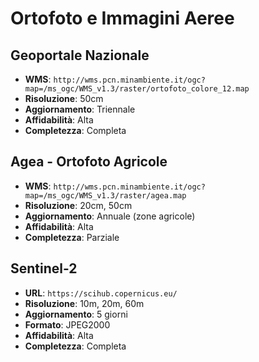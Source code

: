 # Ortofoto e Immagini Aeree

## Geoportale Nazionale
- **WMS**: `http://wms.pcn.minambiente.it/ogc?map=/ms_ogc/WMS_v1.3/raster/ortofoto_colore_12.map`
- **Risoluzione**: 50cm
- **Aggiornamento**: Triennale
- **Affidabilità**: Alta
- **Completezza**: Completa

## Agea - Ortofoto Agricole
- **WMS**: `http://wms.pcn.minambiente.it/ogc?map=/ms_ogc/WMS_v1.3/raster/agea.map`
- **Risoluzione**: 20cm, 50cm
- **Aggiornamento**: Annuale (zone agricole)
- **Affidabilità**: Alta
- **Completezza**: Parziale

## Sentinel-2
- **URL**: `https://scihub.copernicus.eu/`
- **Risoluzione**: 10m, 20m, 60m
- **Aggiornamento**: 5 giorni
- **Formato**: JPEG2000
- **Affidabilità**: Alta
- **Completezza**: Completa
